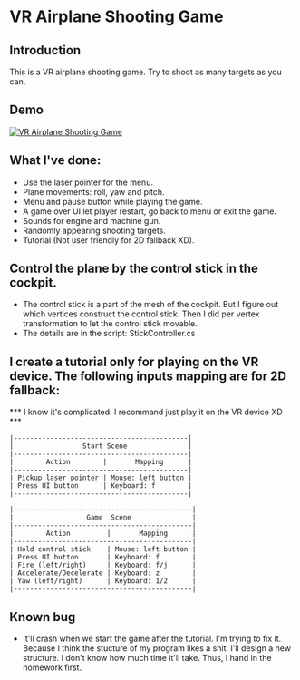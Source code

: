 # VR Airplane Shooting Game

## Introduction
This is a VR airplane shooting game. Try to shoot as many targets as you can.

## Demo

[![VR Airplane Shooting Game](https://drive.google.com/file/d/1vKxg9knE8YsH5Cpzs8Qa_Sa8V0WoaORi/preview)](https://drive.google.com/file/d/1VvrIE_kYWU9AMQR3MIl5HXBwEBmKrwDB/preview)

## What I've done:
- Use the laser pointer for the menu.
- Plane movements: roll, yaw and pitch.
- Menu and pause button while playing the game.
- A game over UI let player restart, go back to menu or exit the game.
- Sounds for engine and machine gun.
- Randomly appearing shooting targets.
- Tutorial (Not user friendly for 2D fallback XD).
 
## Control the plane by the control stick in the cockpit.
- The control stick is a part of the mesh of the cockpit. But I figure out
  which vertices construct the control stick. Then I did per vertex transformation
  to let the control stick movable.
- The details are in the script: StickController.cs

## I create a tutorial only for playing on the VR device. The following inputs mapping are for 2D fallback:

*** I know it's complicated. I recommand just play it on the VR device XD ***

    |-------------------------------------------|
    |                 Start Scene               |    
    |-------------------------------------------|
    |        Action        |       Mapping      | 
    |-------------------------------------------|
    | Pickup laser pointer | Mouse: left button |
    | Press UI button      | Keyboard: f        |
    |-------------------------------------------|

    |--------------------------------------------|
    |                  Game  Scene               |    
    |--------------------------------------------|
    |        Action         |       Mapping      | 
    |--------------------------------------------|
    | Hold control stick    | Mouse: left button |
    | Press UI button       | Keyboard: f        |
    | Fire (left/right)     | Keyboard: f/j      |
    | Accelerate/Decelerate | Keyboard: z        |
    | Yaw (left/right)      | Keyboard: 1/2      |
    |--------------------------------------------|

## Known bug
- It'll crash when we start the game after the tutorial. I'm trying to fix it.
  Because I think the stucture of my program likes a shit. I'll design a new 
  structure. I don't know how much time it'll take. Thus, I hand in the homework
  first.
